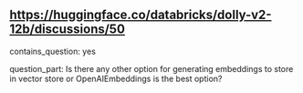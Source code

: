 ## https://huggingface.co/databricks/dolly-v2-12b/discussions/50

contains_question: yes

question_part: Is there any other option for generating embeddings to store in vector store or OpenAIEmbeddings is the best option?
